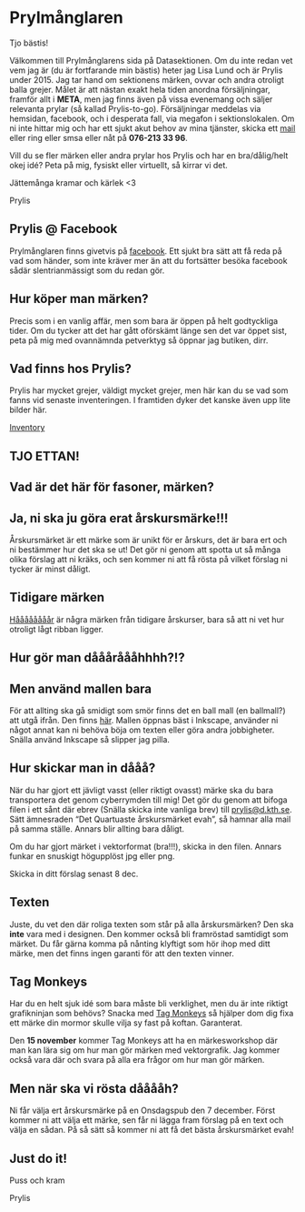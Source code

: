 # Prylmånglaren

Tjo bästis!

Välkommen till Prylmånglarens sida på Datasektionen. Om du inte redan vet vem jag är (du är fortfarande min bästis) heter jag Lisa Lund och är Prylis under 2015. Jag tar hand om sektionens märken, ovvar och andra otroligt balla grejer. Målet är att nästan exakt hela tiden anordna försäljningar, framför allt i __META__, men jag finns även på vissa evenemang och säljer relevanta prylar (så kallad Prylis-to-go). Försäljningar meddelas via hemsidan, facebook, och i desperata fall, via megafon i sektionslokalen. Om ni inte hittar mig och har ett sjukt akut behov av mina tjänster, skicka ett [mail](mailto:prylis@d.kth.se) eller ring eller smsa eller nåt på __076-213 33 96__.

Vill du se fler märken eller andra prylar hos Prylis och har en bra/dålig/helt okej idé? Peta på mig, fysiskt eller virtuellt, så kirrar vi det.

Jättemånga kramar och kärlek <3

Prylis

## Prylis @ Facebook

Prylmånglaren finns givetvis på [facebook](http://www.facebook.com/prylisdata). Ett sjukt bra sätt att få reda på vad som händer, som inte kräver mer än att du fortsätter besöka facebook sådär slentrianmässigt som du redan gör.

## Hur köper man märken?

Precis som i en vanlig affär, men som bara är öppen på helt godtyckliga tider. Om du tycker att det har gått oförskämt länge sen det var öppet sist, peta på mig med ovannämnda petverktyg så öppnar jag butiken, dirr.

## Vad finns hos Prylis?

Prylis har mycket grejer, väldigt mycket grejer, men här kan du se vad som fanns vid senaste inventeringen. I framtiden dyker det kanske även upp lite bilder här.

[Inventory](https://docs.google.com/spreadsheet/pub?key=0AnjfL675gTJ1dDhWZ0ZadGtmWXJzRUFmbUJwa01XdGc&output=html&widget=true)


## TJO ETTAN!
## Vad är det här för fasoner, märken?
## Ja, ni ska ju göra erat årskursmärke!!!

Årskursmärket är ett märke som är unikt för er årskurs, det är bara ert och ni bestämmer hur det ska se ut! Det gör ni genom att spotta ut så många olika förslag att ni kräks, och sen kommer ni att få rösta på vilket förslag ni tycker är minst dåligt.

## Tidigare märken

[Håååååååår](https://www.dropbox.com/sh/lj0v7gnd0ka6lm2/AAD476H0BQdIpU3OAo58pOIka?dl=0) är några märken från tidigare årskurser, bara så att ni vet hur otroligt lågt ribban ligger.

## Hur gör man dåååråååhhhh?!?
## Men använd mallen bara

För att allting ska gå smidigt som smör finns det en ball mall (en ballmall?) att utgå ifrån. Den finns [här](https://www.dropbox.com/s/d50wfb3r95nglh4/%C3%85rskursm%C3%A4rke%20mall.svg?dl=0). Mallen öppnas bäst i Inkscape, använder ni något annat kan ni behöva böja om texten eller göra andra jobbigheter. Snälla använd Inkscape så slipper jag pilla.

## Hur skickar man in dååå?

När du har gjort ett jävligt vasst (eller riktigt ovasst) märke ska du bara transportera det genom cyberrymden till mig! Det gör du genom att bifoga filen i ett sånt där ebrev (Snälla skicka inte vanliga brev) till [prylis@d.kth.se](mailto:prylis@d.kth.se). Sätt ämnesraden “Det Quartuaste årskursmärket evah”, så hamnar alla mail på samma ställe. Annars blir allting bara dåligt.

Om du har gjort märket i vektorformat (bra!!!), skicka in den filen. Annars funkar en snuskigt högupplöst jpg eller png.

Skicka in ditt förslag senast 8 dec.

## Texten

Juste, du vet den där roliga texten som står på alla årskursmärken? Den ska __inte__ vara med i designen. Den kommer också bli framröstad samtidigt som märket. Du får gärna komma på nånting klyftigt som hör ihop med ditt märke, men det finns ingen garanti för att den texten vinner.

## Tag Monkeys

Har du en helt sjuk idé som bara måste bli verklighet, men du är inte riktigt grafikninjan som behövs? Snacka med [Tag Monkeys](https://www.facebook.com/pages/Tag-Monkeys/120626214692945) så hjälper dom dig fixa ett märke din mormor skulle vilja sy fast på koftan. Garanterat.

Den __15 november__ kommer Tag Monkeys att ha en märkesworkshop där man kan lära sig om hur man gör märken med vektorgrafik. Jag kommer också vara där och svara på alla era frågor om hur man gör märken.

## Men när ska vi rösta dååååh?

Ni får välja ert årskursmärke på en Onsdagspub den 7 december. Först kommer ni att välja ett märke, sen får ni lägga fram förslag på en text och välja en sådan. På så sätt så kommer ni att få det bästa årskursmärket evah!

## Just do it!

Puss och kram

Prylis
